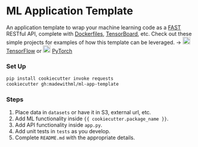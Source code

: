 # ML Application Template

An application template to wrap your machine learning code as a [FAST](https://fastapi.tiangolo.com/) RESTful API, complete with [Dockerfiles](https://docs.docker.com/engine/reference/builder/), [TensorBoard](https://www.tensorflow.org/guide/summaries_and_tensorboard), etc. Check out these simple projects for examples of how this template can be leveraged. → <img src="https://raw.githubusercontent.com/madewithml/images/master/images/tensorflow.png" width="20rem"> [TensorFlow](https://github.com/madewithml/lessons/tree/master/notebooks/03_APIs/tf-text-classification) or <img src="https://raw.githubusercontent.com/madewithml/images/master/images/pytorch.png" width="20rem"> [PyTorch](https://github.com/madewithml/lessons/tree/master/notebooks/03_APIs/pt-text-classification)

### Set Up
```bash
pip install cookiecutter invoke requests
cookiecutter gh:madewithml/ml-app-template
```

### Steps
1. Place data in `datasets` or have it in S3, external url, etc.
2. Add ML functionality inside `{{ cookiecutter.package_name }}`.
3. Add API functionality inside `app.py`.
4. Add unit tests in `tests` as you develop.
5. Complete `README.md` with the appropriate details.